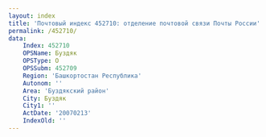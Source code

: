 ```yaml
---
layout: index
title: 'Почтовый индекс 452710: отделение почтовой связи Почты России'
permalink: /452710/
data:
    Index: 452710
    OPSName: Буздяк
    OPSType: О
    OPSSubm: 452709
    Region: 'Башкортостан Республика'
    Autonom: ''
    Area: 'Буздякский район'
    City: Буздяк
    City1: ''
    ActDate: '20070213'
    IndexOld: ''
---
```

